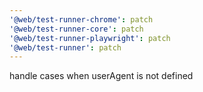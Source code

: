 ```yaml
---
'@web/test-runner-chrome': patch
'@web/test-runner-core': patch
'@web/test-runner-playwright': patch
'@web/test-runner': patch
---
```


handle cases when userAgent is not defined
